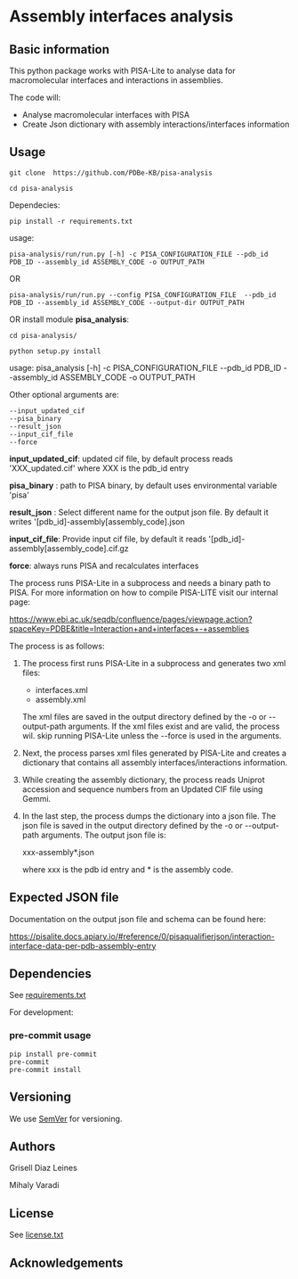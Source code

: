 # Assembly interfaces analysis 

## Basic information

This python package works with PISA-Lite to analyse data for macromolecular interfaces and interactions in assemblies.

The code will:
- Analyse macromolecular interfaces with PISA
- Create Json dictionary with assembly interactions/interfaces information

## Usage 

```
git clone  https://github.com/PDBe-KB/pisa-analysis

cd pisa-analysis 

``` 
Dependecies:

```
pip install -r requirements.txt

```

usage: 

```
pisa-analysis/run/run.py [-h] -c PISA_CONFIGURATION_FILE --pdb_id PDB_ID --assembly_id ASSEMBLY_CODE -o OUTPUT_PATH
```
OR
```
pisa-analysis/run/run.py --config PISA_CONFIGURATION_FILE  --pdb_id PDB_ID --assembly_id ASSEMBLY_CODE --output-dir OUTPUT_PATH
```
OR install module **pisa_analysis**:

```
cd pisa-analysis/

python setup.py install
```
usage: pisa_analysis [-h] -c PISA_CONFIGURATION_FILE --pdb_id PDB_ID --assembly_id ASSEMBLY_CODE -o OUTPUT_PATH


Other optional arguments are:

```
--input_updated_cif
--pisa_binary 
--result_json 
--input_cif_file 
--force  
```
**input_updated_cif**: updated cif file, by default process reads 'XXX_updated.cif' where XXX is the pdb_id entry

**pisa_binary** : path to PISA binary, by default uses environmental variable 'pisa'

**result_json** : Select different name for the output json file. By default it writes '[pdb_id]-assembly[assembly_code].json

**input_cif_file**: Provide input cif file, by default it reads '[pdb_id]-assembly[assembly_code].cif.gz

**force**: always runs PISA and recalculates interfaces

The process runs PISA-Lite in a subprocess and needs a binary path to PISA. For more information on how to compile PISA-LITE visit our internal page: 

https://www.ebi.ac.uk/seqdb/confluence/pages/viewpage.action?spaceKey=PDBE&title=Interaction+and+interfaces+-+assemblies

The process is as follows:

1. The process first runs PISA-Lite in a subprocess and generates two xml files:
   - interfaces.xml
   - assembly.xml
   
    The xml files are saved in the output directory defined by the -o or --output-path arguments. If the xml files exist and are valid, the process wil.          skip running PISA-Lite unless the --force is used in the arguments. 

2. Next, the process parses xml files generated by PISA-Lite and creates a dictionary that contains all assembly interfaces/interactions information. 

3. While creating the assembly dictionary, the process reads Uniprot accession and sequence numbers from an Updated CIF file using Gemmi. 

4. In the last step, the process dumps the dictionary into a json file. The json file is saved in the output directory defined by the -o or --output-path arguments. The output json file is:
  
     xxx-assembly*.json 
  
     where xxx is the pdb id entry and * is the assembly code. 
  

## Expected JSON file

Documentation on the output json file and schema can be found here: 

https://pisalite.docs.apiary.io/#reference/0/pisaqualifierjson/interaction-interface-data-per-pdb-assembly-entry


## Dependencies 

See  [requirements.txt](https://github.com/PDBe-KB/pisa-analysis/blob/main/requirements.txt)

For development: 

### pre-commit usage

```
pip install pre-commit
pre-commit
pre-commit install
```

## Versioning

We use [SemVer](https://semver.org) for versioning.

## Authors
Grisell Diaz Leines

Mihaly Varadi 

## License

See  [license.txt](https://github.com/PDBe-KB/pisa-analysis/blob/main/license.txt)

## Acknowledgements
